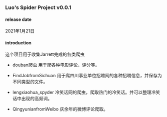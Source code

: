 ### Luo's Spider Project v0.0.1

#### release date
 2021年1月21日


#### introduction
这个项目用于收集Jarrett完成的各类爬虫

- douban爬虫
    用于爬各种电影评论，评分等。
- FindJobfromSichuan
    用于爬四川事业单位招聘网的各种招聘信息，并保存为不同类型的文件。
    
- lengxiaohua_spyder
    冷笑话网的爬虫，爬取热门的冷笑话。并可以整理冷笑话中出现的高频词。
    
- QingyunianfromWeibo
    庆余年的微博评论爬取。